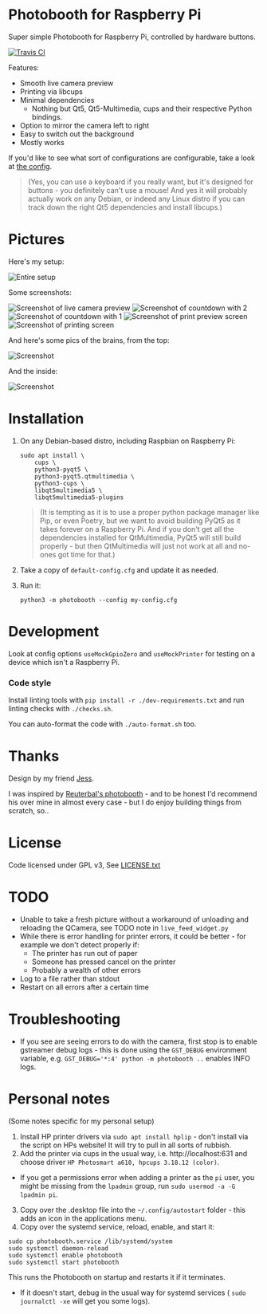 # Photobooth for Raspberry Pi

Super simple Photobooth for Raspberry Pi, controlled by hardware buttons.
 
[![Travis CI](https://travis-ci.org/SimonStJG/rpi-photobooth.svg?branch=master)](https://travis-ci.org/SimonStJG/rpi-photobooth)

Features:

* Smooth live camera preview 
* Printing via libcups 
* Minimal dependencies
  * Nothing but Qt5, Qt5-Multimedia, cups and their respective Python bindings.
* Option to mirror the camera left to right
* Easy to switch out the background 
* Mostly works

If you'd like to see what sort of configurations are configurable, take a look
 at [the config](default-config.cfg).

> (Yes, you can use a keyboard if you really want, but it's designed for 
> buttons - you definitely can't use a mouse!  And yes it will probably 
> actually work on any Debian, or indeed any Linux distro if you can track 
> down the right Qt5 dependencies and install libcups.) 
 
# Pictures

Here's my setup:

![Entire setup](readme_images/brains/entire-setup.png)

Some screenshots:

![Screenshot of live camera preview](readme_images/screenshots/0-live-camera-preview.png)
![Screenshot of countdown with 2](readme_images/screenshots/1-countdown-2.png)
![Screenshot of countdown with 1](readme_images/screenshots/2-countdown-1.png)
![Screenshot of print preview screen](readme_images/screenshots/3-press-to-print.png)
![Screenshot of printing screen](readme_images/screenshots/4-printing.png)

And here's some pics of the brains, from the top:

![Screenshot](readme_images/brains/outside.png)

And the inside:

![Screenshot](readme_images/brains/inside.png)

# Installation

1. On any Debian-based distro, including Raspbian on Raspberry Pi:
    ```
    sudo apt install \
        cups \
        python3-pyqt5 \
        python3-pyqt5.qtmultimedia \
        python3-cups \
        libqt5multimedia5 \
        libqt5multimedia5-plugins
    ```
    
    > (It is tempting as it is to use a proper python package manager like Pip,
    or even Poetry, but we want to avoid building PyQt5 as it takes forever on a 
    Raspberry Pi.  And if you don't get all the dependencies installed for 
    QtMultimedia, PyQt5 will still build properly - but then QtMultimedia will 
    just not work at all and no-ones got time for that.) 

2. Take a copy of `default-config.cfg` and update it as needed.

3. Run it:
    ```
    python3 -m photobooth --config my-config.cfg
    ```

# Development

Look at config options `useMockGpioZero` and `useMockPrinter` for testing on a 
device which isn't a Raspberry Pi.

### Code style

Install linting tools with `pip install -r ./dev-requirements.txt` and run linting 
checks with `./checks.sh`.

You can auto-format the code with `./auto-format.sh` too.

# Thanks

Design by my friend [Jess](https://jesslindenwhite.carbonmade.com/about).

I was inspired by [Reuterbal's photobooth](
https://github.com/reuterbal/photobooth) - and to be honest I'd recommend his 
over mine in almost every case - but I do enjoy building things from scratch, 
so..
 
# License

Code licensed under GPL v3, See [LICENSE.txt](LICENSE.txt)

# TODO 

* Unable to take a fresh picture without a workaround of unloading and 
  reloading the QCamera, see TODO note in `live_feed_widget.py`
* While there is error handling for printer errors, it could be better - for
  example we don't detect properly if:
  * The printer has run out of paper
  * Someone has pressed cancel on the printer
  * Probably a wealth of other errors
* Log to a file rather than stdout
* Restart on all errors after a certain time

# Troubleshooting

* If you see are seeing errors to do with the camera, first stop is to enable 
 gstreamer debug logs - this is done using the `GST_DEBUG` environment 
 variable, e.g. 
  `GST_DEBUG='*:4' python -m photobooth ..`  enables INFO logs.

# Personal notes 

(Some notes specific for my personal setup)

1. Install HP printer drivers via `sudo apt install hplip` - don't install 
via the script on HPs website!  It will try to pull in all sorts of rubbish.
2. Add the printer via cups in the usual way, i.e. http://localhost:631 and 
choose driver `HP Photosmart a610, hpcups 3.18.12 (color)`.
  * If you get a permissions error when adding a printer as the `pi` user, you
    might be missing from the `lpadmin` group, run
    `sudo usermod -a -G lpadmin pi`.
3. Copy over the .desktop file into the `~/.config/autostart`
folder - this adds an icon in the applications menu.
4. Copy over the systemd service, reload, enable, and start it:
```
sudo cp photobooth.service /lib/systemd/system
sudo systemctl daemon-reload
sudo systemctl enable photobooth
sudo systemctl start photobooth
```
This runs the Photobooth on startup and restarts it if it terminates.
 * If it doesn't start, debug in the usual way for systemd services (
`sudo journalctl -xe` will get you some logs).

